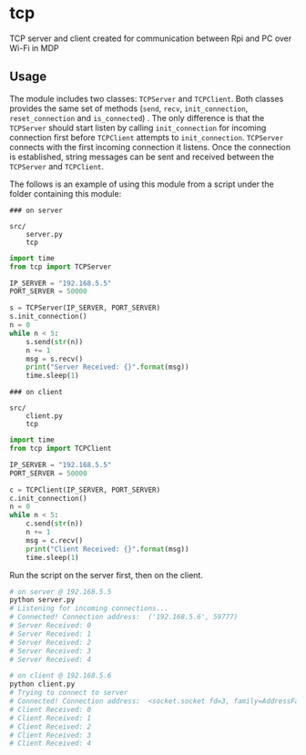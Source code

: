 # tcp
TCP server and client created for communication between Rpi and PC over Wi-Fi in MDP


## Usage
The module includes two classes: `TCPServer` and `TCPClient`. Both classes provides the same set of methods (`send`, `recv`, `init_connection`, `reset_connection` and `is_connected`) . The only difference is that the `TCPServer` should start listen by calling `init_connection` for incoming connection first before `TCPClient` attempts to `init_connection`. `TCPServer` connects with the first incoming connection it listens. Once the connection is established, string messages can be sent and received between the `TCPServer` and `TCPClient`.

The follows is an example of using this module from a script under the folder containing this module:

```
### on server 

src/
    server.py
    tcp
```
```python
import time
from tcp import TCPServer

IP_SERVER = "192.168.5.5"
PORT_SERVER = 50000

s = TCPServer(IP_SERVER, PORT_SERVER)
s.init_connection()
n = 0
while n < 5:
    s.send(str(n))
    n += 1
    msg = s.recv()
    print("Server Received: {}".format(msg))
    time.sleep(1)
```

```
### on client 

src/
    client.py
    tcp
```

```python
import time
from tcp import TCPClient

IP_SERVER = "192.168.5.5"
PORT_SERVER = 50000

c = TCPClient(IP_SERVER, PORT_SERVER)
c.init_connection()
n = 0
while n < 5:
    c.send(str(n))
    n += 1
    msg = c.recv()
    print("Client Received: {}".format(msg))
    time.sleep(1)
```

Run the script on the server first, then on the client.
```bash
# on server @ 192.168.5.5
python server.py 
# Listening for incoming connections...
# Connected! Connection address:  ('192.168.5.6', 59777)
# Server Received: 0
# Server Received: 1
# Server Received: 2
# Server Received: 3
# Server Received: 4
```

```bash
# on client @ 192.168.5.6
python client.py 
# Trying to connect to server
# Connected! Connection address:  <socket.socket fd=3, family=AddressFamily.AF_INET, type=SocketKind.SOCK_STREAM, proto=0, laddr=('192.168.5.6', 59777), raddr=('192.168.5.5', 50000)>
# Client Received: 0
# Client Received: 1
# Client Received: 2
# Client Received: 3
# Client Received: 4
```
